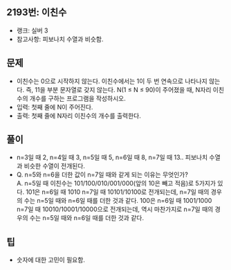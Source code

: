 <h2>2193번: 이친수</h2>
<ul>
  <li>랭크: 실버 3</li>
  <li>참고사항: 피보나치 수열과 비슷함.</li>
</ul>
<h2>문제</h2>
<ul>
  <li>이친수는 0으로 시작하지 않는다. 이친수에서는 1이 두 번 연속으로 나타나지 않는다. 즉, 11을 부분 문자열로 갖지 않는다. N(1 ≤ N ≤ 90)이 주어졌을 때, N자리 이친수의 개수를 구하는 프로그램을 작성하시오.</li>
  <li>입력: 첫째 줄에 N이 주어진다.</li>
  <li>출력: 첫째 줄에 N자리 이친수의 개수를 출력한다.</li>
</ul>
<h2>풀이</h2>
<ul>
  <li>
    n=3일 때 2, n=4일 때 3, n=5일 때 5, n=6일 때 8, n=7일 때 13.. 피보나치 수열과 비슷한 수열이 전개된다.
  </li>
  <li>
    Q. n=5와 n=6을 더한 값이 n=7일 때와 같게 되는 이유는 무엇인가?<br>
    A. n=5일 때 이친수는 101/100/010/001/000(앞의 10은 빼고 적음)로 5가지가 있다. 
    101은 n=6일 때 1010 n=7일 때 10101/10100로 전개되는데, n=7일 때의 경우의 수는 n=5일 때와 n=6일 때를 더한 것과 같다.  
    100은 n=6일 때 1001/1000 n=7일 때 10010/10001/10000으로 전개되는데, 역시 마찬가지로 n=7일 때의 경우의 수는 n=5일 때와 n=6일 때를 더한 것과 같다. 
  </li>
</ul>
<h2>팁</h2>
<ul>
  <li>숫자에 대한 고민이 필요함.</li>
</ul>
